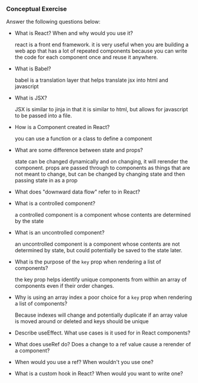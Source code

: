 ### Conceptual Exercise

Answer the following questions below:

- What is React? When and why would you use it?

  react is a front end framework. it is very useful when you are building a web app that has a lot of repeated components because you can write the code for each component once and reuse it anywhere.

- What is Babel?

  babel is a translation layer that helps translate jsx into html and javascript

- What is JSX?

  JSX is similar to jinja in that it is similar to html, but allows for javascript to be passed into a file.

- How is a Component created in React?

  you can use a function or a class to define a component

- What are some difference between state and props?

  state can be changed dynamically and on changing, it will rerender the component. props are passed through to components as things that are not meant to change, but can be changed by changing state and then passing state in as a prop

- What does "downward data flow" refer to in React?

- What is a controlled component?

  a controlled component is a component whose contents are determined by the state

- What is an uncontrolled component?

  an uncontrolled component is a component whose contents are not determined by state, but could potentially be saved to the state later.

- What is the purpose of the `key` prop when rendering a list of components?

  the key prop helps identify unique components from within an array of components even if their order changes.

- Why is using an array index a poor choice for a `key` prop when rendering a list of components?

  Because indexes will change and potentially duplicate if an array value is moved around or deleted and keys should be unique

- Describe useEffect.  What use cases is it used for in React components?

- What does useRef do?  Does a change to a ref value cause a rerender of a component?

- When would you use a ref? When wouldn't you use one?

- What is a custom hook in React? When would you want to write one?
